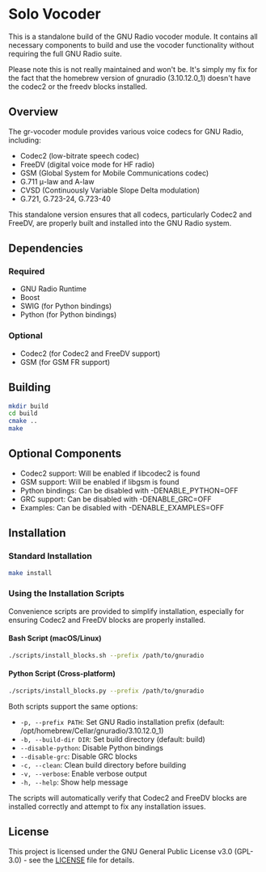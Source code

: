 # Solo Vocoder

This is a standalone build of the GNU Radio vocoder module. It contains all necessary components to build and use the vocoder functionality without requiring the full GNU Radio suite.

Please note this is not really maintained and won't be.  It's simply my fix for the fact that the homebrew version of gnuradio (3.10.12.0_1) doesn't have the codec2 or the freedv blocks installed.  

## Overview

The gr-vocoder module provides various voice codecs for GNU Radio, including:

- Codec2 (low-bitrate speech codec)
- FreeDV (digital voice mode for HF radio)
- GSM (Global System for Mobile Communications codec)
- G.711 μ-law and A-law
- CVSD (Continuously Variable Slope Delta modulation)
- G.721, G.723-24, G.723-40

This standalone version ensures that all codecs, particularly Codec2 and FreeDV, are properly built and installed into the GNU Radio system.

## Dependencies

### Required
- GNU Radio Runtime
- Boost
- SWIG (for Python bindings)
- Python (for Python bindings)

### Optional
- Codec2 (for Codec2 and FreeDV support)
- GSM (for GSM FR support)

## Building

```bash
mkdir build
cd build
cmake ..
make
```

## Optional Components

- Codec2 support: Will be enabled if libcodec2 is found
- GSM support: Will be enabled if libgsm is found
- Python bindings: Can be disabled with -DENABLE_PYTHON=OFF
- GRC support: Can be disabled with -DENABLE_GRC=OFF
- Examples: Can be disabled with -DENABLE_EXAMPLES=OFF

## Installation

### Standard Installation

```bash
make install
```

### Using the Installation Scripts

Convenience scripts are provided to simplify installation, especially for ensuring Codec2 and FreeDV blocks are properly installed.

#### Bash Script (macOS/Linux)

```bash
./scripts/install_blocks.sh --prefix /path/to/gnuradio
```

#### Python Script (Cross-platform)

```bash
./scripts/install_blocks.py --prefix /path/to/gnuradio
```

Both scripts support the same options:

- `-p, --prefix PATH`: Set GNU Radio installation prefix (default: /opt/homebrew/Cellar/gnuradio/3.10.12.0_1)
- `-b, --build-dir DIR`: Set build directory (default: build)
- `--disable-python`: Disable Python bindings
- `--disable-grc`: Disable GRC blocks
- `-c, --clean`: Clean build directory before building
- `-v, --verbose`: Enable verbose output
- `-h, --help`: Show help message

The scripts will automatically verify that Codec2 and FreeDV blocks are installed correctly and attempt to fix any installation issues.

## License

This project is licensed under the GNU General Public License v3.0 (GPL-3.0) - see the [LICENSE](LICENSE) file for details.
